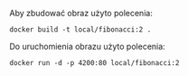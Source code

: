 Aby zbudować obraz użyto polecenia:

`docker build -t local/fibonacci:2 .`

Do uruchomienia obrazu użyto polecenia:

`docker run -d -p 4200:80 local/fibonacci:2`
